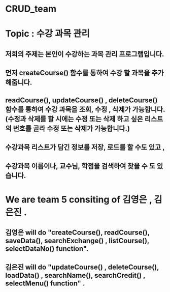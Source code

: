 # CRUD_team
# Topic : 수강 과목 관리

## 저희의 주제는 본인이 수강하는 과목 관리 프로그램입니다. 
## 먼저 createCourse() 함수를 통하여 수강 할 과목을 추가해줍니다.
## readCourse(), updateCourse() , deleteCourse() 함수를 통하여 수강 과목을 조회, 수정 ,  삭제가 가능합니다. (수정과 삭제를 할 시에는 수정 또는 삭제 하고 싶은 리스트의 번호를 골라 수정 또는 삭제가 가능합니다.)
## 수강과목 리스트가 담긴 정보를 저장, 로드를 할 수도 있고 , 
## 수강과목 이름이나, 교수님, 학점을 검색하여 찾을 수 도 있습니다.

# We are team 5 consiting of 김영은 , 김은진 .
## 김영은 will do "createCourse(), readCourse(), saveData(), searchExchange() , listCourse(), selectDataNo() function".
## 김은진 will do "updateCourse() , deleteCourse(), loadData() , searchName(), searchCredit() , selectMenu() function" .
